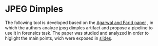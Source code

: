 # JPEG Dimples
The following tool is developed based on the [Agarwal and Farid paper](https://github.com/jabosso/JPEG_Dimples_tool/blob/main/Agarwal_Farid.pdf) , in which the authors analyze jpeg dimples artifact and propose a pipeline to use it in forensics task.
The paper was studied and analyzed in order to higlight the main points, wich were exposed in [slides](https://github.com/jabosso/JPEG_Dimples_tool/blob/main/JPEG_DIMPLES_slide.pdf).




